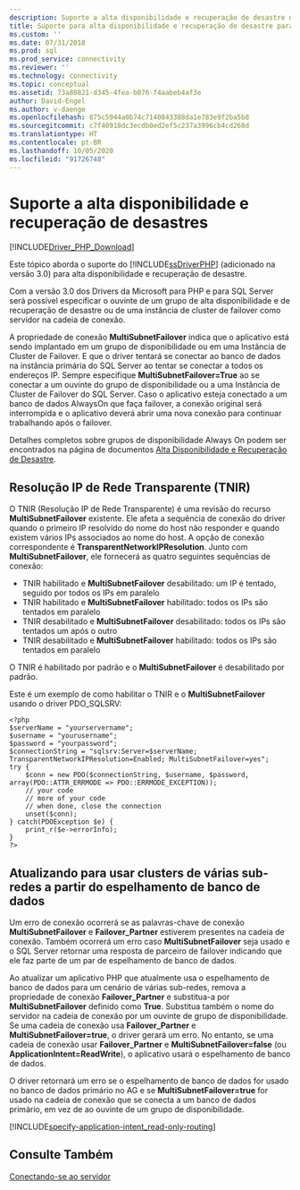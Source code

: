 ```yaml
---
description: Suporte a alta disponibilidade e recuperação de desastre nos Drivers da Microsoft para PHP para SQL Server
title: Suporte para alta disponibilidade e recuperação de desastre para os Drivers da Microsoft para PHP e para SQL Server | Microsoft Docs
ms.custom: ''
ms.date: 07/31/2018
ms.prod: sql
ms.prod_service: connectivity
ms.reviewer: ''
ms.technology: connectivity
ms.topic: conceptual
ms.assetid: 73a80821-d345-4fea-b076-f4aabeb4af3e
author: David-Engel
ms.author: v-daenge
ms.openlocfilehash: 875c5944a0b74c7140843388da1e783e9f2ba5b8
ms.sourcegitcommit: c7f40918dc3ecdb0ed2ef5c237a3996cb4cd268d
ms.translationtype: HT
ms.contentlocale: pt-BR
ms.lasthandoff: 10/05/2020
ms.locfileid: "91726748"
---
```

# <a name="support-for-high-availability-disaster-recovery"></a>Suporte a alta disponibilidade e recuperação de desastres
[!INCLUDE[Driver_PHP_Download](../../includes/driver_php_download.md)]

Este tópico aborda o suporte do [!INCLUDE[ssDriverPHP](../../includes/ssdriverphp_md.md)] (adicionado na versão 3.0) para alta disponibilidade e recuperação de desastre.

Com a versão 3.0 dos Drivers da Microsoft para PHP e para SQL Server será possível especificar o ouvinte de um grupo de alta disponibilidade e de recuperação de desastre ou de uma instância de cluster de failover como servidor na cadeia de conexão.

A propriedade de conexão **MultiSubnetFailover** indica que o aplicativo está sendo implantado em um grupo de disponibilidade ou em uma Instância de Cluster de Failover. E que o driver tentará se conectar ao banco de dados na instância primária do SQL Server ao tentar se conectar a todos os endereços IP. Sempre especifique **MultiSubnetFailover=True** ao se conectar a um ouvinte do grupo de disponibilidade ou a uma Instância de Cluster de Failover do SQL Server. Caso o aplicativo esteja conectado a um banco de dados AlwaysOn que faça failover, a conexão original será interrompida e o aplicativo deverá abrir uma nova conexão para continuar trabalhando após o failover.

Detalhes completos sobre grupos de disponibilidade Always On podem ser encontrados na página de documentos [Alta Disponibilidade e Recuperação de Desastre](../../relational-databases/native-client/features/sql-server-native-client-support-for-high-availability-disaster-recovery.md).

## <a name="transparent-network-ip-resolution-tnir"></a>Resolução IP de Rede Transparente (TNIR)

O TNIR (Resolução IP de Rede Transparente) é uma revisão do recurso **MultiSubnetFailover** existente. Ele afeta a sequência de conexão do driver quando o primeiro IP resolvido do nome do host não responder e quando existem vários IPs associados ao nome do host. A opção de conexão correspondente é **TransparentNetworkIPResolution**. Junto com **MultiSubnetFailover**, ele fornecerá as quatro seguintes sequências de conexão: 

- TNIR habilitado e **MultiSubnetFailover** desabilitado: um IP é tentado, seguido por todos os IPs em paralelo
- TNIR habilitado e **MultiSubnetFailover** habilitado: todos os IPs são tentados em paralelo
- TNIR desabilitado e **MultiSubnetFailover** desabilitado: todos os IPs são tentados um após o outro
- TNIR desabilitado e **MultiSubnetFailover** habilitado: todos os IPs são tentados em paralelo

O TNIR é habilitado por padrão e o **MultiSubnetFailover** é desabilitado por padrão.

Este é um exemplo de como habilitar o TNIR e o **MultiSubnetFailover** usando o driver PDO_SQLSRV:

```
<?php
$serverName = "yourservername";
$username = "yourusername";
$password = "yourpassword";
$connectionString = "sqlsrv:Server=$serverName; TransparentNetworkIPResolution=Enabled; MultiSubnetFailover=yes";
try {
    $conn = new PDO($connectionString, $username, $password, array(PDO::ATTR_ERRMODE => PDO::ERRMODE_EXCEPTION));
    // your code 
    // more of your code
    // when done, close the connection
    unset($conn);
} catch(PDOException $e) {
    print_r($e->errorInfo);
}
?>
```

## <a name="upgrading-to-use-multi-subnet-clusters-from-database-mirroring"></a>Atualizando para usar clusters de várias sub-redes a partir do espelhamento de banco de dados  
Um erro de conexão ocorrerá se as palavras-chave de conexão **MultiSubnetFailover** e **Failover_Partner** estiverem presentes na cadeia de conexão. Também ocorrerá um erro caso **MultiSubnetFailover** seja usado e o SQL Server retornar uma resposta de parceiro de failover indicando que ele faz parte de um par de espelhamento de banco de dados.  
  
Ao atualizar um aplicativo PHP que atualmente usa o espelhamento de banco de dados para um cenário de várias sub-redes, remova a propriedade de conexão **Failover_Partner** e substitua-a por **MultiSubnetFailover** definido como **True**. Substitua também o nome do servidor na cadeia de conexão por um ouvinte de grupo de disponibilidade. Se uma cadeia de conexão usa **Failover_Partner** e **MultiSubnetFailover=true**, o driver gerará um erro. No entanto, se uma cadeia de conexão usar **Failover_Partner** e **MultiSubnetFailover=false** (ou **ApplicationIntent=ReadWrite**), o aplicativo usará o espelhamento de banco de dados.  
  
O driver retornará um erro se o espelhamento de banco de dados for usado no banco de dados primário no AG e se **MultiSubnetFailover=true** for usado na cadeia de conexão que se conecta a um banco de dados primário, em vez de ao ouvinte de um grupo de disponibilidade.  

[!INCLUDE[specify-application-intent_read-only-routing](~/includes/paragraph-content/specify-application-intent-read-only-routing.md)]


## <a name="see-also"></a>Consulte Também  
[Conectando-se ao servidor](../../connect/php/connecting-to-the-server.md)  
